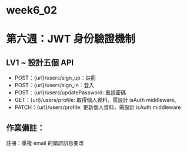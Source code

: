 # week6_02

# 第六週：JWT 身份驗證機制

## LV1 ~ 設計五個 API

-   POST：{url}/users/sign_up：註冊
-   POST：{url}/users/sign_in：登入
-   POST：{url}/users/updatePassword: 重設密碼
-   GET：{url}/users/profile: 取得個人資料，需設計 isAuth middleware。
-   PATCH：{url}/users/profile: 更新個人資料，需設計 isAuth middleware

## 作業備註：

註冊：重複 email 的錯誤訊息要改
